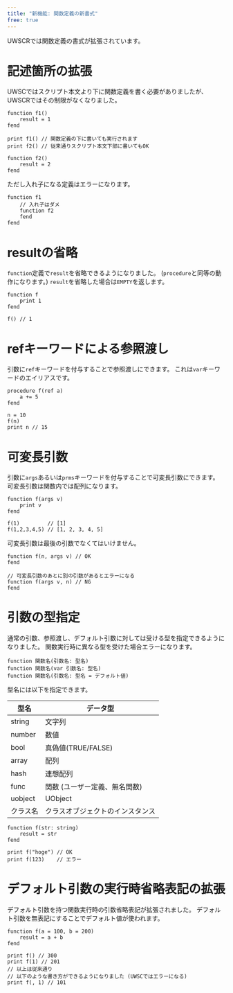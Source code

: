 ```yaml
---
title: "新機能: 関数定義の新書式"
free: true
---
```


UWSCRでは関数定義の書式が拡張されています。

# 記述箇所の拡張

UWSCではスクリプト本文より下に関数定義を書く必要がありましたが、UWSCRではその制限がなくなりました。

```stylus
function f1()
    result = 1
fend

print f1() // 関数定義の下に書いても実行されます
print f2() // 従来通りスクリプト本文下部に書いてもOK

function f2()
    result = 2
fend
```

ただし入れ子になる定義はエラーになります。

```stylus
function f1
    // 入れ子はダメ
    function f2
    fend
fend
```

# resultの省略

`function`定義で`result`を省略できるようになりました。
(`procedure`と同等の動作になります。)
`result`を省略した場合は`EMPTY`を返します。

```stylus
function f
    print 1
fend

f() // 1
```

# refキーワードによる参照渡し

引数に`ref`キーワードを付与することで参照渡しにできます。
これは`var`キーワードのエイリアスです。

```stylus
procedure f(ref a)
    a += 5
fend

n = 10
f(n)
print n // 15
```

# 可変長引数

引数に`args`あるいは`prms`キーワードを付与することで可変長引数にできます。
可変長引数は関数内では配列になります。

```stylus
function f(args v)
    print v
fend

f(1)         // [1]
f(1,2,3,4,5) // [1, 2, 3, 4, 5]
```

可変長引数は最後の引数でなくてはいけません。

```stylus
function f(n, args v) // OK
fend

// 可変長引数のあとに別の引数があるとエラーになる
function f(args v, n) // NG
fend
```

# 引数の型指定

通常の引数、参照渡し、デフォルト引数に対しては受ける型を指定できるようになりました。
関数実行時に異なる型を受けた場合エラーになります。

```
function 関数名(引数名: 型名)
function 関数名(var 引数名: 型名)
function 関数名(引数名: 型名 = デフォルト値)
```

型名には以下を指定できます。

|   型名   |             データ型             |
|----------|----------------------------------|
| string   | 文字列                           |
| number   | 数値                             |
| bool     | 真偽値(TRUE/FALSE)               |
| array    | 配列                             |
| hash     | 連想配列                         |
| func     | 関数 (ユーザー定義、無名関数)    |
| uobject  | UObject                          |
| クラス名 | クラスオブジェクトのインスタンス |

```stylus
function f(str: string)
    result = str
fend

print f("hoge") // OK
print f(123)    // エラー
```

# デフォルト引数の実行時省略表記の拡張

デフォルト引数を持つ関数実行時の引数省略表記が拡張されました。
デフォルト引数を無表記にすることでデフォルト値が使われます。

```stylus
function f(a = 100, b = 200)
    result = a + b
fend

print f() // 300
print f(1) // 201
// 以上は従来通り
// 以下のような書き方ができるようになりました (UWSCではエラーになる)
print f(, 1) // 101
```